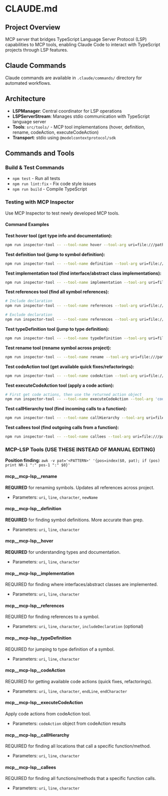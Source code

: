 # CLAUDE.md

## Project Overview

MCP server that bridges TypeScript Language Server Protocol (LSP) capabilities to MCP tools, enabling Claude Code to interact with TypeScript projects through LSP features.

## Claude Commands

Claude commands are available in `.claude/commands/` directory for automated workflows.

## Architecture

- **LSPManager**: Central coordinator for LSP operations
- **LSPServerStream**: Manages stdio communication with TypeScript language server
- **Tools**: `src/tools/` - MCP tool implementations (hover, definition, rename, codeAction, executeCodeAction)
- **Transport**: stdio using `@modelcontextprotocol/sdk`

## Commands and Tools

### Build & Test Commands
- `npm test` - Run all tests
- `npm run lint:fix` - Fix code style issues
- `npm run build` - Compile TypeScript

### Testing with MCP Inspector
Use MCP Inspector to test newly developed MCP tools.

#### Command Examples

**Test hover tool (get type info and documentation):**
```bash
npm run inspector-tool -- --tool-name hover --tool-arg uri=file:///path/to/file.ts --tool-arg line=10 --tool-arg character=5
```

**Test definition tool (jump to symbol definition):**
```bash
npm run inspector-tool -- --tool-name definition --tool-arg uri=file:///path/to/file.ts --tool-arg line=5 --tool-arg character=10
```

**Test implementation tool (find interface/abstract class implementations):**
```bash
npm run inspector-tool -- --tool-name implementation --tool-arg uri=file:///path/to/file.ts --tool-arg line=15 --tool-arg character=8
```

**Test references tool (find all symbol references):**
```bash
# Include declaration
npm run inspector-tool -- --tool-name references --tool-arg uri=file:///path/to/file.ts --tool-arg line=5 --tool-arg character=10 --tool-arg includeDeclaration=true

# Exclude declaration
npm run inspector-tool -- --tool-name references --tool-arg uri=file:///path/to/file.ts --tool-arg line=5 --tool-arg character=10 --tool-arg includeDeclaration=false
```

**Test typeDefinition tool (jump to type definition):**
```bash
npm run inspector-tool -- --tool-name typeDefinition --tool-arg uri=file:///path/to/file.ts --tool-arg line=20 --tool-arg character=15
```

**Test rename tool (rename symbol across project):**
```bash
npm run inspector-tool -- --tool-name rename --tool-arg uri=file:///path/to/file.ts --tool-arg line=5 --tool-arg character=10 --tool-arg newName=newVariableName
```

**Test codeAction tool (get available quick fixes/refactorings):**
```bash
npm run inspector-tool -- --tool-name codeAction --tool-arg uri=file:///path/to/file.ts --tool-arg line=5 --tool-arg character=10 --tool-arg endLine=5 --tool-arg endCharacter=20
```

**Test executeCodeAction tool (apply a code action):**
```bash
# First get code actions, then use the returned action object
npm run inspector-tool -- --tool-name executeCodeAction --tool-arg 'codeAction={"title":"Add missing import","kind":"quickfix","edit":{"changes":{...}}}'
```

**Test callHierarchy tool (find incoming calls to a function):**
```bash
npm run inspector-tool -- --tool-name callHierarchy --tool-arg uri=file:///path/to/file.ts --tool-arg line=25 --tool-arg character=5
```

**Test callees tool (find outgoing calls from a function):**
```bash
npm run inspector-tool -- --tool-name callees --tool-arg uri=file:///path/to/file.ts --tool-arg line=30 --tool-arg character=10
```

### MCP-LSP Tools (USE THESE INSTEAD OF MANUAL EDITING)

**Position finding:** `awk -v pat='<PATTERN>' '{pos=index($0, pat); if (pos) print NR-1 ":" pos-1 ":" $0}'`

#### mcp__mcp-lsp__rename
**REQUIRED** for renaming symbols. Updates all references across project.
- Parameters: `uri`, `line`, `character`, `newName`

#### mcp__mcp-lsp__definition  
**REQUIRED** for finding symbol definitions. More accurate than grep.
- Parameters: `uri`, `line`, `character`

#### mcp__mcp-lsp__hover
**REQUIRED** for understanding types and documentation.
- Parameters: `uri`, `line`, `character`

#### mcp__mcp-lsp__implementation
REQUIRED for finding where interfaces/abstract classes are implemented.
- Parameters: `uri`, `line`, `character`

#### mcp__mcp-lsp__references
REQUIRED for finding references to a symbol.
- Parameters: `uri`, `line`, `character`, `includeDeclaration` (optional)

#### mcp__mcp-lsp__typeDefinition
REQUIRED for jumping to type definition of a symbol.
- Parameters: `uri`, `line`, `character`

#### mcp__mcp-lsp__codeAction
REQUIRED for getting available code actions (quick fixes, refactorings).
- Parameters: `uri`, `line`, `character`, `endLine`, `endCharacter`

#### mcp__mcp-lsp__executeCodeAction
Apply code actions from codeAction tool.
- Parameters: `codeAction` object from codeAction results

#### mcp__mcp-lsp__callHierarchy
REQUIRED for finding all locations that call a specific function/method.
- Parameters: `uri`, `line`, `character`

#### mcp__mcp-lsp__callees
REQUIRED for finding all functions/methods that a specific function calls.
- Parameters: `uri`, `line`, `character`
